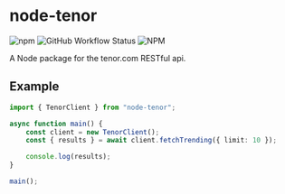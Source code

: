 # node-tenor

![npm](https://img.shields.io/npm/v/node-tenor)
![GitHub Workflow Status](https://img.shields.io/github/workflow/status/zebp/node-tenor/Node.js%20CI)
![NPM](https://img.shields.io/npm/l/node-tenor)

A Node package for the tenor.com RESTful api.

## Example

```typescript
import { TenorClient } from "node-tenor";

async function main() {
    const client = new TenorClient();
    const { results } = await client.fetchTrending({ limit: 10 });

    console.log(results);
}

main();
```
